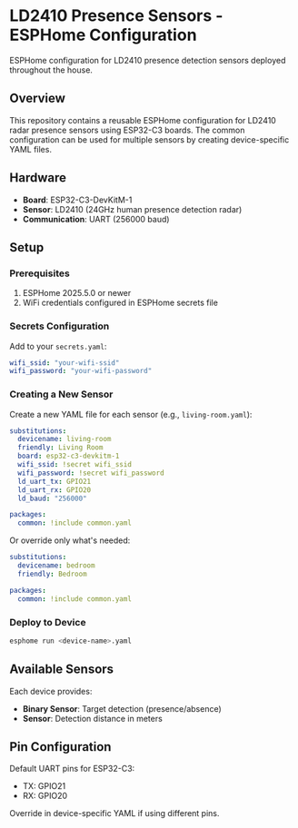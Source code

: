# LD2410 Presence Sensors - ESPHome Configuration

ESPHome configuration for LD2410 presence detection sensors deployed throughout the house.

## Overview

This repository contains a reusable ESPHome configuration for LD2410 radar presence sensors using ESP32-C3 boards. The common configuration can be used for multiple sensors by creating device-specific YAML files.

## Hardware

- **Board**: ESP32-C3-DevKitM-1
- **Sensor**: LD2410 (24GHz human presence detection radar)
- **Communication**: UART (256000 baud)

## Setup

### Prerequisites

1. ESPHome 2025.5.0 or newer
2. WiFi credentials configured in ESPHome secrets file

### Secrets Configuration

Add to your `secrets.yaml`:

```yaml
wifi_ssid: "your-wifi-ssid"
wifi_password: "your-wifi-password"
```

### Creating a New Sensor

Create a new YAML file for each sensor (e.g., `living-room.yaml`):

```yaml
substitutions:
  devicename: living-room
  friendly: Living Room
  board: esp32-c3-devkitm-1
  wifi_ssid: !secret wifi_ssid
  wifi_password: !secret wifi_password
  ld_uart_tx: GPIO21
  ld_uart_rx: GPIO20
  ld_baud: "256000"

packages:
  common: !include common.yaml
```

Or override only what's needed:

```yaml
substitutions:
  devicename: bedroom
  friendly: Bedroom

packages:
  common: !include common.yaml
```

### Deploy to Device

```bash
esphome run <device-name>.yaml
```

## Available Sensors

Each device provides:

- **Binary Sensor**: Target detection (presence/absence)
- **Sensor**: Detection distance in meters

## Pin Configuration

Default UART pins for ESP32-C3:
- TX: GPIO21
- RX: GPIO20

Override in device-specific YAML if using different pins.
